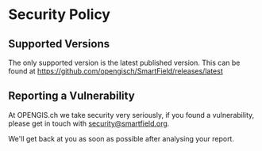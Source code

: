 # Security Policy

## Supported Versions

The only supported version is the latest published version. This can be found at https://github.com/opengisch/SmartField/releases/latest

## Reporting a Vulnerability

At OPENGIS.ch we take security very seriously, if you found a vulnerability, please get in touch with security@smartfield.org.

We'll get back at you as soon as possible after analysing your report.
